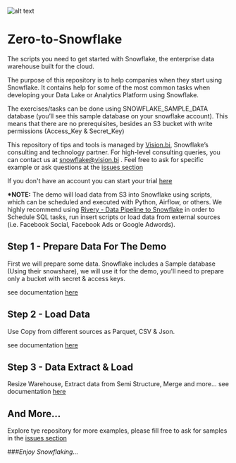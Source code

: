 ![alt text](http://vision.bi/wp-content/uploads/2019/01/Snowflake_Computing-logo-e1547491263529.png "Snowflake Computing")


#  Zero-to-Snowflake


The scripts you need to get started with Snowflake, the enterprise data warehouse built for the cloud. 

The purpose of this repository is to help companies when they start using Snowflake. It contains help for some of the most common tasks when developing your Data Lake or Analytics Platform using Snowflake.
 
The exercises/tasks can be done using SNOWFLAKE_SAMPLE_DATA database (you’ll see this sample database on your snowflake account). This means that there are no prerequisites, besides an S3 bucket with write permissions (Access_Key & Secret_Key)

This repository of tips and tools is managed by [Vision.bi](https://vision.bi), Snowflake’s consulting and technology partner. For high-level consulting queries, you can contact us at [snowflake@vision.bi](mailto:snowflake@vision.bi)
. Feel free to ask for specific example or ask questions at the [issues section](https://github.com/Visionbi/Zero-to-Snowflake/issues)

If you don't have an account you can start your trial [here](https://trial.snowflake.com/?utm_source=visionbi&utm_medium=referral&utm_campaign=visionbi-email&referredBy=visionbi-email)

<b>*NOTE:</b> The demo will load data from S3 into Snowflake using scripts, which can be scheduled and executed with Python, Airflow, or others. We highly recommend using
 [Rivery - Data Pipeline to Snowflake](https://rivery.io/rivery-snowflake-empowering-businesses-to-build-a-fully-managed-data-pipeline/) in order to Schedule SQL tasks, run insert scripts or load data from external sources (i.e. Facebook Social, Facebook Ads or Google Adwords). 


## Step 1 - Prepare Data For The Demo
First we will prepare some data. Snowflake includes a Sample database (Using their snowshare), we will use it for the demo, you'll need to prepare only a bucket with secret & access keys.

see documentation [here](/A-Tutorial/Step-1-Prepare-Data.MD)

## Step 2 - Load Data
Use Copy from different sources as Parquet, CSV & Json.

see documentation [here](/A-Tutorial/Step-2-Loading-Data.MD)


## Step 3 - Data Extract & Load
Resize Warehouse, Extract data from Semi Structure, Merge and more...
see documentation [here](/A-Tutorial/Step-3-data-extract-and-load.MD)

## And More...
Explore tye repository for more examples, please fill free to ask for samples in the [issues section](https://github.com/Visionbi/Zero-to-Snowflake/issues)

###<i>Enjoy Snowflaking...</i>

